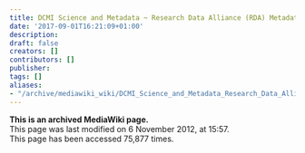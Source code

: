 ```yaml
---
title: DCMI Science and Metadata ~ Research Data Alliance (RDA) Metadata Registry
date: '2017-09-01T16:21:09+01:00'
description: 
draft: false
creators: []
contributors: []
publisher: 
tags: []
aliases:
- "/archive/mediawiki_wiki/DCMI_Science_and_Metadata_Research_Data_Alliance_RDA_Metadata_Registry.html"
---
```


 **This is an archived MediaWiki page.**  
This page was last modified on 6 November 2012, at 15:57.  
This page has been accessed 75,877 times.

